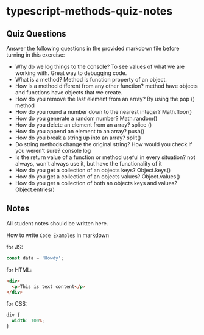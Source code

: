 # typescript-methods-quiz-notes

## Quiz Questions

Answer the following questions in the provided markdown file before turning in this exercise:

- Why do we log things to the console?
  To see values of what we are working with. Great way to debugging code.
- What is a method?
  Method is function property of an object.
- How is a method different from any other function?
  method have objects and functions have objects that we create.
- How do you remove the last element from an array?
  By using the pop () method
- How do you round a number down to the nearest integer?
  Math.floor()
- How do you generate a random number?
  Math.random()
- How do you delete an element from an array?
  splice ()
- How do you append an element to an array?
  push()
- How do you break a string up into an array?
  split()
- Do string methods change the original string? How would you check if you weren't sure?
  console log
- Is the return value of a function or method useful in every situation?
  not always, won't always use it, but have the functionality of it
- How do you get a collection of an objects keys?
  Object.keys()
- How do you get a collection of an objects values?
  Object.values()
- How do you get a collection of both an objects keys and values?
  Object.entries()

## Notes

All student notes should be written here.

How to write `Code Examples` in markdown

for JS:

```javascript
const data = 'Howdy';
```

for HTML:

```html
<div>
  <p>This is text content</p>
</div>
```

for CSS:

```css
div {
  width: 100%;
}
```
